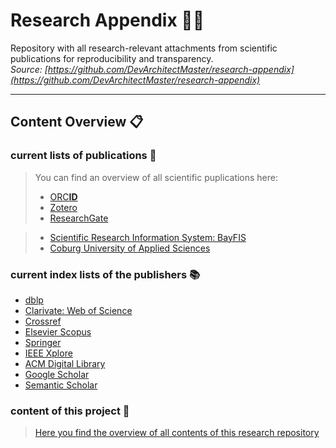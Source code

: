 # Research Appendix 👨‍🎓
Repository with all research-relevant attachments from scientific publications for reproducibility and transparency.  
*Source: [https://github.com/DevArchitectMaster/research-appendix](https://github.com/DevArchitectMaster/research-appendix)*

---


## Content Overview 📋



### current lists of publications 🧾

> You can find an overview of all scientific puplications here:
  > * [ORC**ID**](https://orcid.org/0000-0001-7382-8333)
  > * [Zotero](https://www.zotero.org/fboeck)
  > * [ResearchGate](https://www.researchgate.net/profile/Felix-Boeck)


  > * [Scientific Research Information System: BayFIS](https://forschung.hs-coburg.de/de/person/2073)
  > * [Coburg University of Applied Sciences](https://www.hs-coburg.de/boeck)


### current index lists of the publishers 📚

* [dblp](https://dblp.uni-trier.de/pid/259/3517.html)
* [Clarivate: Web of Science](https://www.webofscience.com/wos/author/record/LWI-8655-2024)
* [Crossref](https://search.crossref.org/?q=Felix%20B%C3%B6ck)
* [Elsevier Scopus](https://www.scopus.com/authid/detail.uri?authorId=57215432483)
* [Springer](#)
* [IEEE Xplore](https://ieeexplore.ieee.org/author/740584501191394)
* [ACM Digital Library](#)
* [Google Scholar](https://scholar.google.de/citations?user=YbAldy0AAAAJ)
* [Semantic Scholar](https://www.semanticscholar.org/author/Felix-B%C3%B6ck/117777351)



### content of this project 📑

> [Here you find the overview of all contents of this research repository](content.md)
